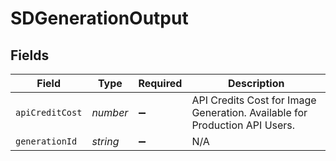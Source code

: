 # SDGenerationOutput


## Fields

| Field                                                                      | Type                                                                       | Required                                                                   | Description                                                                |
| -------------------------------------------------------------------------- | -------------------------------------------------------------------------- | -------------------------------------------------------------------------- | -------------------------------------------------------------------------- |
| `apiCreditCost`                                                            | *number*                                                                   | :heavy_minus_sign:                                                         | API Credits Cost for Image Generation. Available for Production API Users. |
| `generationId`                                                             | *string*                                                                   | :heavy_minus_sign:                                                         | N/A                                                                        |